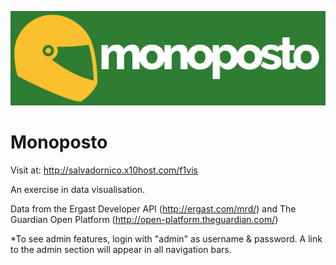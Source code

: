 ![Logo](https://raw.githubusercontent.com/salvadornico/f1vis/master/images/monoposto-logo-green.png)

# Monoposto

Visit at: http://salvadornico.x10host.com/f1vis

An exercise in data visualisation.

Data from the Ergast Developer API (http://ergast.com/mrd/) and The Guardian Open Platform (http://open-platform.theguardian.com/)


*To see admin features, login with "admin" as username & password. A link to the admin section will appear in all navigation bars.